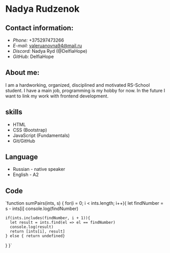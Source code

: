 # Nadya Rudzenok
## Contact information:
- _Phone:_ +375297473266
- _E-mail:_ valeruanovna94@mail.ru
- _Discord:_ Nadya Ryd (@DelfiaHope)
- _GitHub:_ DelfiaHope

## About me:
I am a hardworking, organized, disciplined and motivated RS-School student. I have a main job, programming is my hobby for now. In the future I want to link my work with frontend development.

## skills
- HTML
- CSS (Bootstrap)
- JavaScript (Fundamentals)
- Git/GitHub

## Language
- Russian - native speaker
- English - A2 

## Code
`function sumPairs(ints, s) {
  for(i = 0; i < ints.length; i++){
    let findNumber = s - ints[i]
    console.log(findNumber)
    
    if(ints.includes(findNumber, i + 1)){
      let result = ints.find(el => el == findNumber)
      console.log(result) 
      return [ints[i], result]
    } else { return undefined}
  } 
}`
